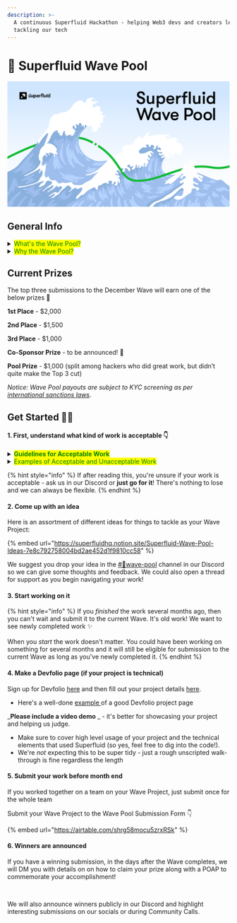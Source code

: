 ```yaml
---
description: >-
  A continuous Superfluid Hackathon - helping Web3 devs and creators level up by
  tackling our tech
---
```


# 🌊 Superfluid Wave Pool

![Surf's up](../.gitbook/assets/waves-illustration.png)

## General Info

<details>

<summary><mark style="color:green;">What's the Wave Pool?</mark></summary>

The Wave Pool is a "continuous hackathon" that repeats every month. During the month, community members may submit Superfluid-related work to each Wave and be put in the running for the Wave's prizes (like a hackathon!).

However, unlike a hackathon, the Wave Pool is **not just for technical work**! __ Non-technical work such as articles, videos, documentation, and tutorials are all considered and encouraged for submission.

&#x20;The Wave Pool is somewhat like a fill-in-the-blank bounty program that aims to reward the wide variety of work that Superfluid community members complete without us explicitly targeting those work items with bounties. Let's reward and recognize good work when we see it!

**Each Wave is numbered** - The first Wave starting on September 1st, 2022 is Wave #1, the one for October will be Wave #2 and so on.

**Waves last over each month** - For example, Wave #1 will span from September 1st to September 30th. Right after one finishes, the next one starts!

**Start or Submit **_**ANYTIME**_** ** - Wave Projects can be started or submitted at _any time_. The only limitation is that you can't submit old work from a previous month. So for example, a project you finished 3 months ago wouldn't be eligible for this month's Wave.

</details>

<details>

<summary><mark style="color:green;">Why the Wave Pool?</mark></summary>

As a dev or creator, the Wave Pool is your chance to take our tech, build something really cool with it, and then have a submission to show and demonstrate as a testament to your skills. Competing in the Wave Pool is <mark style="color:green;">an opportunity to further your career as a developer and earn distinguishment!</mark>

Prize winner or not, you'll be given exposure to the Superfluid team and community. Our ecosystem and network is an asset for anyone aspiring to develop a career in the Web3 space. From the growing number of start ups leveraging real-time finance to the increasing value of knowing how to build with Superfluid, a strong Wave Pool submission will give your resume a boost.

</details>

## Current Prizes

The top three submissions to the December Wave will earn one of the below prizes 🥇

**1st Place** - $2,000

**2nd Place** - $1,500

**3rd Place** - $1,000

**Co-Sponsor Prize** - to be announced! 👀

**Pool Prize** - $1,000 (split among hackers who did great work, but didn’t quite make the Top 3 cut)

_Notice: Wave Pool payouts are subject to KYC screening as per_ [_international sanctions laws_](bounty-program.md#note-bounty-hunters-must-adhere-to-the-following-statement)_._

## Get Started 🙋‍♀️

#### **1. First, understand what kind of work is acceptable 👇**

<details>

<summary><mark style="color:green;"><strong>Guidelines for Acceptable Work</strong></mark></summary>

**1. Pertains to Superfluid, doesn't just use Superfluid as a side element**

**2. Open source and/or shareable**

**3. Completed during the Wave**

Say you complete an article during Wave #1 in September but want to submit it to Wave #2 in October - that work won't be accepted.

**4. In a state of “itemized completion”**

Your submission should be a consolidated deliverable/feature that can work as intended and can be demonstrated.

**5. Good quality**

“Good quality” is rather subjective. We know it when we see it and we will develop precedence with each Wave. As we approach the submission deadline, if there are not enough quality submissions, we would rather not reward a prize than to issue one a scrappy submission.

**6. Presentable**

An article or video is already presentable, but if you're submitting code, make sure it's documented (with a README or something) or submit it with a video explainer!

**7. New Work**

Previous Superfluid-sponsored hackathon projects or bounty submissions won't count unless you're submitting additional itemized progress after the hackathon or on the bounty.

**8. Independent Hackers Only**

If the work you're submitting is on behalf of a larger formal organization (in particular profit-seeking companies, DAO, etc.) we may reduce consideration.

**Note:** If you complete multiple projects in the same month, it's okay to submit them in the same month. We'll consider the sum of your work when judging for prizes.

</details>

<details>

<summary><mark style="color:green;">Examples of Acceptable and Unacceptable Work</mark></summary>

**Acceptable Examples**

* Integrating Superfluid with an existing protocol ([Instadapp integration example](https://github.com/Instadapp/dsa-connectors/pull/244))
* A completed and published article on Superfluid concepts ([Donoso example](https://medium.com/@javier\_donoso/superfluid-gelato-for-stream-scheduling-7c32ed975f04))
* A completed and well documented example showing Superfluid integrated with Lens Protocol ([Wary Lens PR example](https://github.com/aave/lens-protocol/pull/101))
* A detailed and completed written specification showing how to create tradeable tokenized salaries ([NIFLOT example](https://www.notion.so/2db13f22833149ffa7d03e0f1de71af6))
* Improvement to one of our Docs pages or sections (propose your fixes, inquire for a Editor invite link in the bounties channel, and we’ll set you up!)
* A video explainer on Superfluid or Superfluid dev concepts ([Fugu example](https://youtu.be/L2364bmZA5o))
* A new completed stream management UI feature for a Superfluid-powered project ([Ricochet example](https://github.com/Ricochet-Exchange/ricochet-frontend/issues/97))

**Unacceptable Example**

* A completed project that only discusses how it will use Superfluid and does not implement anything
* A partially completed article
* An itemized completion that does not pertain to Superfluid but is for a Superfluid-related project
  * Ex: You make a CI/CD pipeline for your Superfluid-powered lending protocol
* A project that does not achieve its stated purpose (Ex: I say I will make a tradeable NFT cashflow project, but my contract does not succeed in editing the flow upon transfer of the NFT)

</details>

{% hint style="info" %}
If after reading this, you're unsure if your work is acceptable - ask us in our Discord or **just go for it**! There's nothing to lose and we can always be flexible.
{% endhint %}

#### **2. Come up with an idea**&#x20;

Here is an assortment of different ideas for things to tackle as your Wave Project:

{% embed url="https://superfluidhq.notion.site/Superfluid-Wave-Pool-Ideas-7e8c792758004bd2ae452d1f9810cc58" %}

We suggest you drop your idea in the [#🌊wave-pool](https://discord.com/channels/752490247643725875/1017102296372478052) channel in our Discord so we can give some thoughts and feedback. We could also open a thread for support as you begin navigating your work!

#### **3. Start working on it**

{% hint style="info" %}
If you _finished_ the work several months ago, then you can't wait and submit it to the current Wave. It's old work! We want to see newly completed work ✨\
\
When you _start_ the work doesn't matter. You could have been working on something for several months and it will still be eligible for submission to the current Wave as long as you've newly completed it.
{% endhint %}

#### **4. Make a Devfolio page (if your project is technical)**

Sign up for Devfolio [here](https://devfolio.co/) and then fill out your project details [here](https://devfolio.co/projects).

* Here's a well-done [example ](https://devfolio.co/projects/test-a7d3)of a good Devfolio project page

_**Please include a video demo** _ - it's better for showcasing your project and helping us judge.

* Make sure to cover high level usage of your project and the technical elements that used Superfluid (so yes, feel free to dig into the code!).
* We're _not_ expecting this to be super tidy - just a rough unscripted walk-through is fine regardless the length

#### **5. Submit your work before month end**

If you worked together on a team on your Wave Project, just submit once for the whole team

Submit your Wave Project to the Wave Pool Submission Form 👇

{% embed url="https://airtable.com/shrg58mocu5zrxRSk" %}

#### **6. Winners are announced**&#x20;

If you have a winning submission, in the days after the Wave completes, we will DM you with details on on how to claim your prize along with a POAP to commemorate your accomplishment!&#x20;

<figure><img src="../.gitbook/assets/wave-pool-poaps.gif" alt=""><figcaption></figcaption></figure>

We will also announce winners publicly in our Discord and highlight interesting submissions on our socials or during Community Calls.
